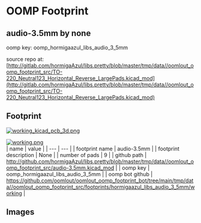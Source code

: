 # OOMP Footprint  
## audio-3.5mm  by none  
  
oomp key: oomp_hormigaazul_libs_audio_3_5mm  
  
source repo at: [http://gitlab.com/hormigaAzul/libs.pretty/blob/master/tmp/data//oomlout_oomp_footprint_src/TO-220_Neutral123_Horizontal_Reverse_LargePads.kicad_mod](http://gitlab.com/hormigaAzul/libs.pretty/blob/master/tmp/data//oomlout_oomp_footprint_src/TO-220_Neutral123_Horizontal_Reverse_LargePads.kicad_mod)  
## Footprint  
  
[![working_kicad_pcb_3d.png](working_kicad_pcb_3d_600.png)](working_kicad_pcb_3d.png)  
  
[![working.png](working_600.png)](working.png)  
| name | value | 
| --- | --- | 
| footprint name | audio-3.5mm | 
| footprint description | None | 
| number of pads | 9 | 
| github path | http://github.com/hormigaAzul/libs.pretty/blob/master/tmp/data//oomlout_oomp_footprint_src/audio-3.5mm.kicad_mod | 
| oomp key | oomp_hormigaazul_libs_audio_3_5mm | 
| oomp bot github | https://github.com/oomlout/oomlout_oomp_footprint_bot/tree/main/tmp/data//oomlout_oomp_footprint_src/footprints/hormigaazul_libs_audio_3_5mm/working | 
## Images  
